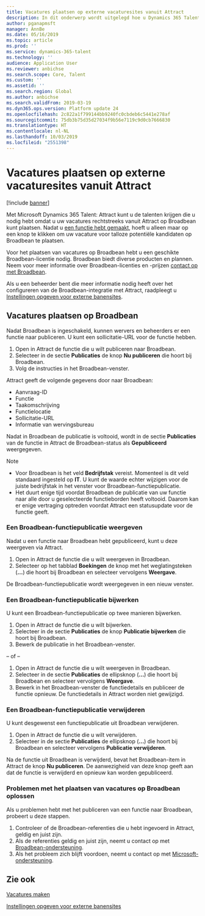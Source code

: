 ```yaml
---
title: Vacatures plaatsen op externe vacaturesites vanuit Attract
description: In dit onderwerp wordt uitgelegd hoe u Dynamics 365 Talent - Attract gebruikt voor het publiceren van functies naar externe wervingssites
author: pganapmsft
manager: AnnBe
ms.date: 05/16/2019
ms.topic: article
ms.prod: ''
ms.service: dynamics-365-talent
ms.technology: ''
audience: Application User
ms.reviewer: anbichse
ms.search.scope: Core, Talent
ms.custom: ''
ms.assetid: ''
ms.search.region: Global
ms.author: anbichse
ms.search.validFrom: 2019-03-19
ms.dyn365.ops.version: Platform update 24
ms.openlocfilehash: 2c822a1f799144bb9240fc0cbdeb6c5441e278af
ms.sourcegitcommit: 75db3b75d35d27034f9b56e7119c9d0cb7666830
ms.translationtype: HT
ms.contentlocale: nl-NL
ms.lasthandoff: 10/03/2019
ms.locfileid: "2551398"
---
```

# <a name="post-jobs-to-external-career-sites-from-attract"></a>Vacatures plaatsen op externe vacaturesites vanuit Attract

[!include [banner](../includes/banner.md)]

Met Microsoft Dynamics 365 Talent: Attract kunt u de talenten krijgen die u nodig hebt omdat u uw vacatures rechtstreeks vanuit Attract op Broadbean kunt plaatsen. Nadat u [een functie hebt gemaakt](./creating-jobs-attract.md), hoeft u alleen maar op een knop te klikken om uw vacature voor talloze potentiële kandidaten op Broadbean te plaatsen.

Voor het plaatsen van vacatures op Broadbean hebt u een geschikte Broadbean-licentie nodig. Broadbean biedt diverse producten en plannen. Neem voor meer informatie over Broadbean-licenties en -prijzen [contact op met Broadbean](https://www.broadbean.com/contact-us/).

Als u een beheerder bent die meer informatie nodig heeft over het configureren van de Broadbean-integratie met Attract, raadpleegt u [Instellingen opgeven voor externe banensites](./attract-admin-job-board-settings.md).

## <a name="post-jobs-to-broadbean"></a>Vacatures plaatsen op Broadbean

Nadat Broadbean is ingeschakeld, kunnen wervers en beheerders er een functie naar publiceren. U kunt een sollicitatie-URL voor de functie hebben.

1. Open in Attract de functie die u wilt publiceren naar Broadbean.
2. Selecteer in de sectie **Publicaties** de knop **Nu publiceren** die hoort bij Broadbean.
3. Volg de instructies in het Broadbean-venster.

Attract geeft de volgende gegevens door naar Broadbean:

- Aanvraag-ID
- Functie
- Taakomschrijving
- Functielocatie
- Sollicitatie-URL
- Informatie van wervingsbureau

Nadat in Broadbean de publicatie is voltooid, wordt in de sectie **Publicaties** van de functie in Attract de Broadbean-status als **Gepubliceerd** weergegeven.

> [!NOTE]
> - Voor Broadbean is het veld **Bedrijfstak** vereist. Momenteel is dit veld standaard ingesteld op **IT**. U kunt de waarde echter wijzigen voor de juiste bedrijfstak in het venster voor Broadbean-functiepublicatie.
> - Het duurt enige tijd voordat Broadbean de publicatie van uw functie naar alle door u geselecteerde functieborden heeft voltooid. Daarom kan er enige vertraging optreden voordat Attract een statusupdate voor de functie geeft.

### <a name="view-a-broadbean-job-posting"></a>Een Broadbean-functiepublicatie weergeven

Nadat u een functie naar Broadbean hebt gepubliceerd, kunt u deze weergeven via Attract.

1. Open in Attract de functie die u wilt weergeven in Broadbean.
2. Selecteer op het tabblad **Boekingen** de knop met het weglatingsteken (**...**) die hoort bij Broadbean en selecteer vervolgens **Weergave**.

De Broadbean-functiepublicatie wordt weergegeven in een nieuw venster.

### <a name="update-a-broadbean-job-posting"></a>Een Broadbean-functiepublicatie bijwerken

U kunt een Broadbean-functiepublicatie op twee manieren bijwerken.

1. Open in Attract de functie die u wilt bijwerken.
2. Selecteer in de sectie **Publicaties** de knop **Publicatie bijwerken** die hoort bij Broadbean.
3. Bewerk de publicatie in het Broadbean-venster.

– of –

1. Open in Attract de functie die u wilt weergeven in Broadbean.
2. Selecteer in de sectie **Publicaties** de ellipsknop (**...**) die hoort bij Broadbean en selecteer vervolgens **Weergave**.
3. Bewerk in het Broadbean-venster de functiedetails en publiceer de functie opnieuw. De functiedetails in Attract worden niet gewijzigd.

### <a name="remove-a-broadbean-job-posting"></a>Een Broadbean-functiepublicatie verwijderen

U kunt desgewenst een functiepublicatie uit Broadbean verwijderen.

1. Open in Attract de functie die u wilt verwijderen.
2. Selecteer in de sectie **Publicaties** de ellipsknop (**...**) die hoort bij Broadbean en selecteer vervolgens **Publicatie verwijderen**.

Na de functie uit Broadbean is verwijderd, bevat het Broadbean-item in Attract de knop **Nu publiceren**. De aanwezigheid van deze knop geeft aan dat de functie is verwijderd en opnieuw kan worden gepubliceerd.

### <a name="troubleshoot-job-posting-to-broadbean"></a>Problemen met het plaatsen van vacatures op Broadbean oplossen

Als u problemen hebt met het publiceren van een functie naar Broadbean, probeert u deze stappen.

1. Controleer of de Broadbean-referenties die u hebt ingevoerd in Attract, geldig en juist zijn.
2. Als de referenties geldig en juist zijn, neemt u contact op met [Broadbean-ondersteuning](https://www.broadbean.com/resources/support/).
3. Als het probleem zich blijft voordoen, neemt u contact op met [Microsoft-ondersteuning](./talent-support.md).

## <a name="see-also"></a>Zie ook

[Vacatures maken](./creating-jobs-attract.md)

[Instellingen opgeven voor externe banensites](./attract-admin-job-board-settings.md)
